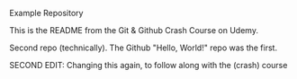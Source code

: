 Example Repository

This is the README from the Git & Github Crash Course on Udemy.

Second repo (technically). The Github "Hello, World!" repo was the first.

SECOND EDIT: Changing this again, to follow along with the (crash) course